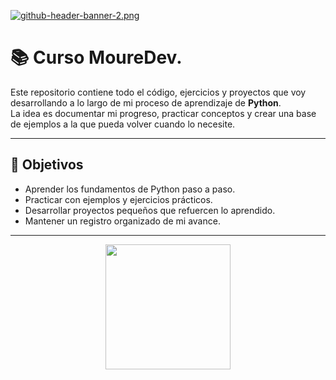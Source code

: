 [![github-header-banner-2.png](https://i.postimg.cc/vZ6hw35L/github-header-banner-2.png)](https://postimg.cc/VJmnj9Gd)

# 📚 Curso MoureDev.

Este repositorio contiene todo el código, ejercicios y proyectos que voy desarrollando a lo largo de mi proceso de aprendizaje de **Python**.  
La idea es documentar mi progreso, practicar conceptos y crear una base de ejemplos a la que pueda volver cuando lo necesite.

---

## 🚀 Objetivos
- Aprender los fundamentos de Python paso a paso.
- Practicar con ejemplos y ejercicios prácticos.
- Desarrollar proyectos pequeños que refuercen lo aprendido.
- Mantener un registro organizado de mi avance.
  
---

<div id="header" align="center">
  <img src="[https://media.giphy.com/media/HQHwvSBSy7s0AXOlWt/giphy.gif](https://media0.giphy.com/media/v1.Y2lkPTc5MGI3NjExdDk5NWRuNHBmYWRtNGxuZWp6dzl2bmg4czdnYndqbXY2NTVnZnU2YyZlcD12MV9pbnRlcm5hbF9naWZfYnlfaWQmY3Q9Zw/WUTywPPYZpdDChyBaZ/giphy.gif)" width="200"/>
</div>

